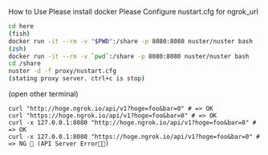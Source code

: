 How to Use
Please install docker
Please Configure nustart.cfg for ngrok_url
```bash
cd here
(fish)
docker run -it --rm -v "$PWD":/share -p 8080:8080 nuster/nuster bash
(zsh)
docker run -it --rm -v `pwd`:/share -p 8080:8080 nuster/nuster bash
cd /share
nuster -d -f proxy/nustart.cfg
(stating proxy server. ctrl+c is stop)
```
(open other terminal)
```
curl "http://hoge.ngrok.io/api/v1?hoge=foo&bar=0" # => OK
curl "https://hoge.ngrok.io/api/v1?hoge=foo&bar=0" # => OK
curl -x 127.0.0.1:8080 "http://hoge.ngrok.io/api/v1?hoge=foo&bar=0" # => OK
curl -x 127.0.0.1:8080 "https://hoge.ngrok.io/api/v1?hoge=foo&bar=0" # => NG 🤔 (API Server Error🤔🤔)
```
